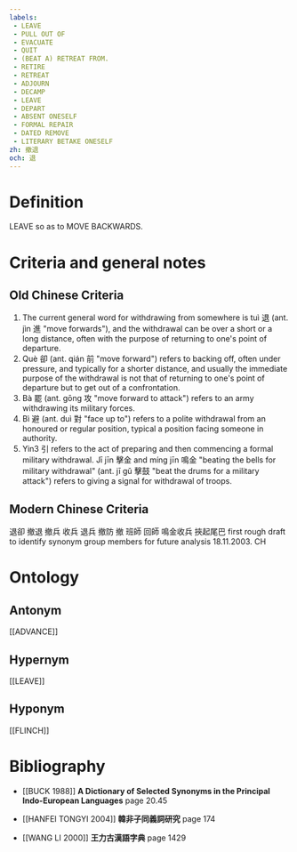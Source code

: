 ```yaml
---
labels: 
 - LEAVE
 - PULL OUT OF
 - EVACUATE
 - QUIT
 - (BEAT A) RETREAT FROM.
 - RETIRE
 - RETREAT
 - ADJOURN
 - DECAMP
 - LEAVE
 - DEPART
 - ABSENT ONESELF
 - FORMAL REPAIR
 - DATED REMOVE
 - LITERARY BETAKE ONESELF
zh: 撤退
och: 退
---
```


# Definition
LEAVE so as to MOVE BACKWARDS.
# Criteria and general notes
## Old Chinese Criteria
1. The current general word for withdrawing from somewhere is tuì 退 (ant. jìn 進 "move forwards"), and the withdrawal can be over a short or a long distance, often with the purpose of returning to one's point of departure.
2. Què 卻 (ant. qián 前 "move forward") refers to backing off, often under pressure, and typically for a shorter distance, and usually the immediate purpose of the withdrawal is not that of returning to one's point of departure but to get out of a confrontation.
3. Bà 罷 (ant. gōng 攻 "move forward to attack") refers to an army withdrawing its military forces.
4. Bì 避 (ant. duì 對 "face up to") refers to a polite withdrawal from an honoured or regular position, typical a position facing someone in authority.
5. Yin3 引 refers to the act of preparing and then commencing a formal military withdrawal.
Jī jīn 擊金 and míng jīn 鳴金 "beating the bells for military withdrawal" (ant. jī gǔ 擊鼓 "beat the drums for a military attack") refers to giving a signal for withdrawal of troops.
## Modern Chinese Criteria
退卻
撤退
撤兵
收兵
退兵
撤防
撤
班師
回師
鳴金收兵
挾起尾巴
first rough draft to identify synonym group members for future analysis 18.11.2003. CH
# Ontology

## Antonym
[[ADVANCE]]
## Hypernym
[[LEAVE]]
## Hyponym
[[FLINCH]]
# Bibliography
- [[BUCK 1988]]
**A Dictionary of Selected Synonyms in the Principal Indo-European Languages** page 20.45

- [[HANFEI TONGYI 2004]]
**韓非子同義詞研究** page 174

- [[WANG LI 2000]]
**王力古漢語字典** page 1429
